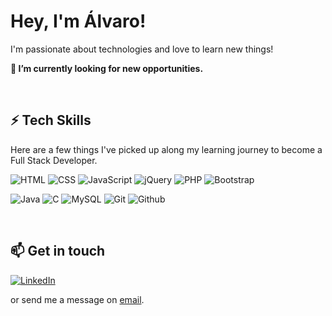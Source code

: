 
<p>
  <h1> Hey, I'm Álvaro! </h1>   
  <p> I'm passionate about technologies and love to learn new things! 
  
  <b> 🔭 I’m currently looking for new opportunities. </b> 
</p>
</p>
<br>
<p>
  <h2> ⚡ Tech Skills </h2>
  <p> Here are a few things I've picked up along my learning journey to become a Full Stack Developer. </p>

  ![HTML](https://img.shields.io/badge/HTML5-E34F26?style=for-the-badge&logo=html5&logoColor=white) 
  ![CSS](https://img.shields.io/badge/CSS-239120?&style=for-the-badge&logo=css3&logoColor=white) 
  ![JavaScript](https://img.shields.io/badge/JavaScript-F7DF1E?style=for-the-badge&logo=javascript&logoColor=black)
  ![jQuery](https://img.shields.io/badge/jquery-white?style=for-the-badge&logo=jquery&logoColor=black) 
  ![PHP](https://img.shields.io/badge/php-7454c4?&style=for-the-badge&logo=php&logoColor=white) 
  ![Bootstrap](https://img.shields.io/badge/bootstrap-purple?style=for-the-badge&logo=bootstrap&logoColor=white) 
  
  ![Java](https://img.shields.io/badge/Java-ED8B00?style=for-the-badge&logo=java&logoColor=white) 
  ![C](https://img.shields.io/badge/C_Sharp-ad2cc7?style=for-the-badge&logo=c&logoColor=white)
  ![MySQL](https://img.shields.io/badge/MySQL-blue?style=for-the-badge&logo=mysql&logoColor=white) 
  ![Git](https://img.shields.io/badge/git%20-%23F05033.svg?&style=for-the-badge&logo=git&logoColor=white) 
  ![Github](https://img.shields.io/badge/github%20-%23121011.svg?&style=for-the-badge&logo=github&logoColor=white) 
  
</p>
<br>
<p>
  <h2> 📫 Get in touch </h2>

  [![LinkedIn](https://img.shields.io/badge/LinkedIn-0077B5?style=for-the-badge&logo=linkedin&logoColor=white)](https://www.linkedin.com/in/devalvaro/) 
  
  or send me a message on [email](mailto:alvaroaugusto.carmo@gmail.com). 
</p>
